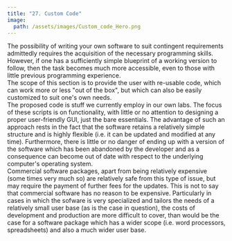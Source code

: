 ```yaml
---
title: "27. Custom Code"
image: 
  path: /assets/images/Custom_code_Hero.png
---
```


<!--- # General concepts --->


The possibility of writing your own software to suit contingent requirements admittedly requires the acquisition of the necessary programming skills. However, if one has a
sufficiently simple blueprint of a working version to follow, then the task becomes much more accessible, even to those with little previous programming experience.   
The scope of this section is to provide the user with re-usable code, which can work more or less \"out of the box\", but which can also be easily customized to suit one's own needs. <br />The proposed code is stuff we currently employ in our own labs. The focus of these scripts is on functionality, with little or no attention to designing a proper user-friendly GUI, just the bare essentials. The advantage of such an approach rests in the fact that the software retains a relatively simple structure and is highly flexible (i.e. it can be updated and modified at any time). Furthermore, there is little or no danger of ending up with a version of the software which has been abandoned by the developer and as a consequence can become out of date with respect to the underlying computer's operating system.<br />
Commercial software packages, apart from being relatively expensive (some times very much so) are relatively safe from this type of issue, but may require the payment of further fees for the updates. This is not to say that commercial software has no reason to be expensive. Particularly in cases in which the sofware is very specialized and tailors the needs of a relatively small user base (as is the case in question), the costs of development and production are more difficult to cover, than would be the case for a software package which has a wider scope (i.e. word processors, spreadsheets) and also a much wider user base.

